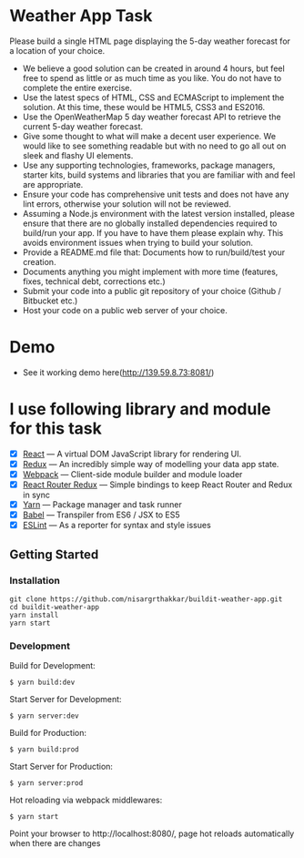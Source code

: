 

# Weather App Task
Please build a single HTML page displaying the 5-day weather forecast for a location of your choice.

- We believe a good solution can be created in around 4 hours, but feel free to spend as little or as much time as you like. You do not have to complete the entire exercise.
- Use the latest specs of HTML, CSS and ECMAScript to implement the solution. At this time, these would be HTML5, CSS3 and ES2016.
- Use the OpenWeatherMap 5 day weather forecast API to retrieve the current 5-day weather forecast.
- Give some thought to what will make a decent user experience. We would like to see something readable but with no need to go all out on sleek and flashy UI elements.
- Use any supporting technologies, frameworks, package managers, starter kits, build systems and libraries that you are familiar with and feel are appropriate.
- Ensure your code has comprehensive unit tests and does not have any lint errors, otherwise your solution will not be reviewed.
- Assuming a Node.js environment with the latest version installed, please ensure that there are no globally installed dependencies required to build/run your app. If you have to have them please explain why. This avoids environment issues when trying to build your solution.
- Provide a README.md file that: Documents how to run/build/test your creation.
- Documents anything you might implement with more time (features, fixes, technical debt, corrections etc.)
- Submit your code into a public git repository of your choice (Github / Bitbucket etc.)
- Host your code on a public web server of your choice.

# Demo

- See it working demo here(http://139.59.8.73:8081/)

# I use following library and module for this task

- [x] [React](https://facebook.github.io/react/) — A virtual DOM JavaScript library for rendering UI.
- [x] [Redux](http://redux.js.org/) — An incredibly simple way of modelling your data app state.
- [x] [Webpack](https://webpack.js.org/) — Client-side module builder and module loader
- [x] [React Router Redux](https://github.com/reactjs/react-router-redux) — Simple bindings to keep React Router and Redux in sync
- [x] [Yarn](https://yarnpkg.com/) — Package manager and task runner
- [x] [Babel](http://babeljs.io/) — Transpiler from ES6 / JSX to ES5
- [x] [ESLint](http://eslint.org/) — As a reporter for syntax and style issues

## Getting Started

### Installation

```
git clone https://github.com/nisargrthakkar/buildit-weather-app.git
cd buildit-weather-app
yarn install
yarn start
```

### Development

Build for Development:

```$ yarn build:dev```

Start Server for Development:

```$ yarn server:dev```

Build for Production:

```$ yarn build:prod```

Start Server for Production:

```$ yarn server:prod```


Hot reloading via webpack middlewares:

```$ yarn start```

Point your browser to http://localhost:8080/, page hot reloads automatically when there are changes
